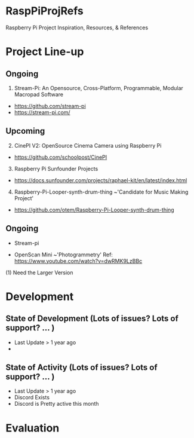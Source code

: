 # RaspPiProjRefs
Raspberry Pi Project Inspiration, Resources, &amp; References

# Project Line-up

## Ongoing
1. Stream-Pi: An Opensource, Cross-Platform, Programmable, Modular Macropad Software
- https://github.com/stream-pi
- https://stream-pi.com/

## Upcoming

2. CinePI V2: OpenSource Cinema Camera using Raspberry Pi
- https://github.com/schoolpost/CinePI

3. Raspberry Pi Sunfounder Projects
- https://docs.sunfounder.com/projects/raphael-kit/en/latest/index.html

4. Raspberry-Pi-Looper-synth-drum-thing ~'Candidate for Music Making Project'
- https://github.com/otem/Raspberry-Pi-Looper-synth-drum-thing


## Ongoing
- Stream-pi

- OpenScan Mini ~'Photogrammetry'
Ref: https://www.youtube.com/watch?v=dwRMK9LzBBc

(1) Need the Larger Version

# Development
## State of Development (Lots of issues? Lots of support? ... )
- Last Update > 1 year ago
- 
## State of Activity (Lots of issues? Lots of support? ... ) 
- Last Update > 1 year ago
- Discord Exists
- Discord is Pretty active this month  
# Evaluation
